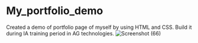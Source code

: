 # My_portfolio_demo
Created a demo of portfolio page of myself by using HTML and CSS.
Build it during IA training period in AG technologies.
![Screenshot (66)](https://user-images.githubusercontent.com/107849323/175025122-b7be99dd-aa61-4339-a1ad-41db9e744a24.png)
